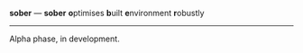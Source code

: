 **sober** — **sober** **o**ptimises **b**uilt **e**nvironment **r**obustly

---

Alpha phase, in development.
